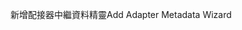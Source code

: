<span data-ttu-id="6ce58-101">新增配接器中繼資料精靈</span><span class="sxs-lookup"><span data-stu-id="6ce58-101">Add Adapter Metadata Wizard</span></span>